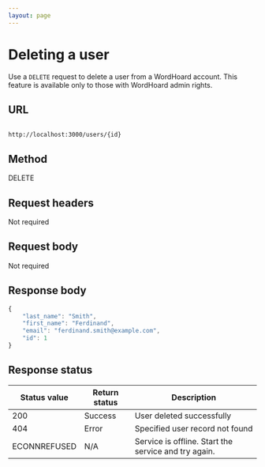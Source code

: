 ```yaml
---
layout: page
---
```


# Deleting a user

Use a `DELETE` request to delete a user from a WordHoard account. This feature is available only to those with WordHoard admin rights.

## URL

```shell

http://localhost:3000/users/{id}

```

## Method

DELETE

## Request headers

Not required

## Request body

Not required

## Response body

```js
{
    "last_name": "Smith",
    "first_name": "Ferdinand",
    "email": "ferdinand.smith@example.com",
    "id": 1
}
```

## Response status

| Status value | Return status | Description |
| ------------ | ------------- | ----------- |
| 200 | Success | User deleted successfully |
| 404 | Error | Specified user record not found |
| ECONNREFUSED | N/A | Service is offline. Start the service and try again. |
